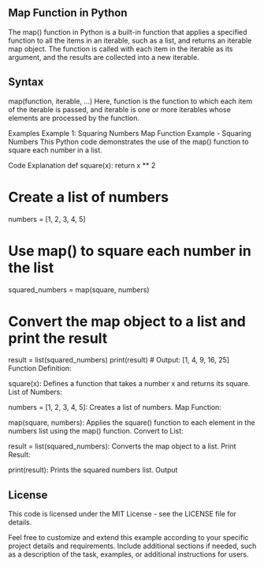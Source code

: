 ## Map Function in Python
The map() function in Python is a built-in function that applies a specified function to all the items in an iterable, such as a list, and returns an iterable map object. The function is called with each item in the iterable as its argument, and the results are collected into a new iterable.

## Syntax
map(function, iterable, ...)
Here, function is the function to which each item of the iterable is passed, and iterable is one or more iterables whose elements are processed by the function.

Examples
Example 1: Squaring Numbers
Map Function Example - Squaring Numbers
This Python code demonstrates the use of the map() function to square each number in a list.

Code Explanation
def square(x):
    return x ** 2

# Create a list of numbers
numbers = [1, 2, 3, 4, 5]

# Use map() to square each number in the list
squared_numbers = map(square, numbers)

# Convert the map object to a list and print the result
result = list(squared_numbers)
print(result)  # Output: [1, 4, 9, 16, 25]
Function Definition:

square(x): Defines a function that takes a number x and returns its square.
List of Numbers:

numbers = [1, 2, 3, 4, 5]: Creates a list of numbers.
Map Function:

map(square, numbers): Applies the square() function to each element in the numbers list using the map() function.
Convert to List:

result = list(squared_numbers): Converts the map object to a list.
Print Result:

print(result): Prints the squared numbers list.
Output

## License

This code is licensed under the MIT License - see the LICENSE file for details.

Feel free to customize and extend this example according to your specific project details and requirements. Include additional sections if needed, such as a description of the task, examples, or additional instructions for users.
